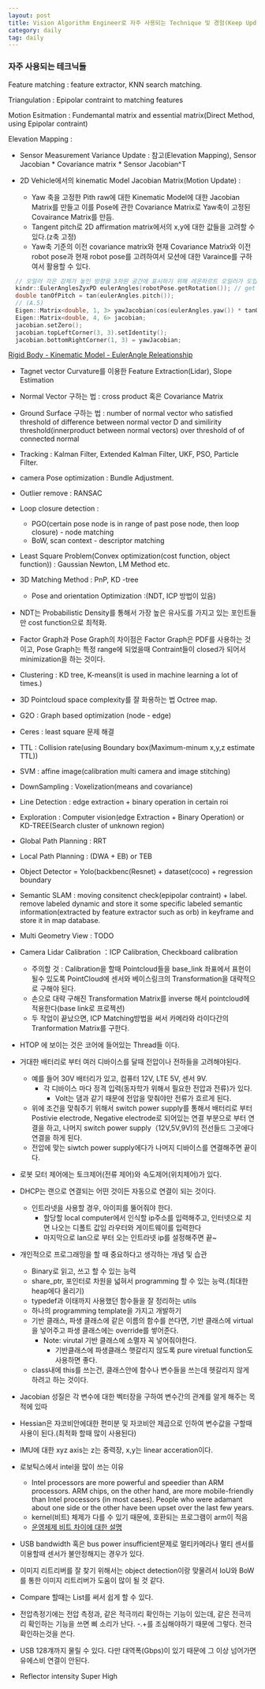 ```yaml
---
layout: post
title: Vision Algorithm Engineer로 자주 사용되는 Technique 및 경험(Keep Update)
category: daily
tag: daily
---
```


### 자주 사용되는 테크닉들

Feature matching : feature extractor, KNN search matching.

Triangulation : Epipolar contraint to matching features

Motion Esitmation : Fundemantal matrix and essential matrix(Direct Method, using Epipolar contraint)


Elevation Mapping :
- Sensor Measurement Variance Update : 참고(Elevation Mapping), Sensor Jacobian * Covariance matrix * Sensor Jacobian^T

- 2D Vehicle에서의 kinematic Model Jacobian Matrix(Motion Update) :
  - Yaw 축을 고정한 Pith raw에 대한 Kinematic Model에 대한 Jacobian Matrix를 만들고 이를 Pose에 관한 Covariance Matrix로 Yaw축이 고정된 Covairance Matrix를 만듬.
  - Tangent pitch로 2D affirmation matrix에서의 x,y에 대한 값들을 고려할 수 있다.(z축 고정)
  - Yaw축 기준의 이전 covariance matrix와 현재 Covariance Matrix와 이전 robot pose과 현재 robot pose를 고려하여서 모션에 대한 Varaince를 구하여서 활용할 수 있다.

```c++
  // 오일러 각은 강체가 놓인 방향을 3차원 공간에 표시하기 위해 레온하르트 오일러가 도입한 세 개의 각도이다. 즉, 3차원 회전군 SO의 한 좌표계다. 3차원 공간에 놓인 강체의 방향은 오일러 각도를 사용하여 세 번의 회전을 통해 얻을 수 있다.
  kindr::EulerAnglesZyxPD eulerAngles(robotPose.getRotation()); // get eulerangle(오일러각)
  double tanOfPitch = tan(eulerAngles.pitch());
  // (A.5)
  Eigen::Matrix<double, 1, 3> yawJacobian(cos(eulerAngles.yaw()) * tanOfPitch, sin(eulerAngles.yaw()) * tanOfPitch, 1.0);
  Eigen::Matrix<double, 4, 6> jacobian;
  jacobian.setZero();
  jacobian.topLeftCorner(3, 3).setIdentity();
  jacobian.bottomRightCorner(1, 3) = yawJacobian;
```

[Rigid Body - Kinematic Model - EulerAngle Releationship](https://ece.montana.edu/seniordesign/archive/SP14/UnderwaterNavigation/Euler%20Angles.html)


- Tagnet vector Curvature를 이용한 Feature Extraction(Lidar), Slope Estimation

- Normal Vector 구하는 법 : cross product 혹은 Covariance Matrix

- Ground Surface 구하는 법 :  number of normal vector who satisfied threshold of difference between normal vector D and similirity threshold(innerproduct between normal vectors) over threshold of of connected normal

- Tracking : Kalman Filter, Extended Kalman Filter, UKF, PSO, Particle Filter.

- camera Pose optimization : Bundle Adjustment.

- Outlier remove : RANSAC

- Loop closure detection :
  - PGO(certain pose node is in range of past pose node, then loop closure) - node matching
  - BoW, scan context - descriptor matching

- Least Square Problem(Convex optimization(cost function, object function)) : Gaussian Newton, LM Method etc.

- 3D Matching Method : PnP, KD -tree
  - Pose and orientation Optimization :(NDT, ICP 방법이 있음)

- NDT는 Probabilistic Density를 통해서 가장 높은 유사도를 가지고 있는 포인트들만 cost function으로 최적화.

- Factor Graph과 Pose Graph의 차이점은 Factor Graph은 PDF를 사용하는 것이고, Pose Graph는 특정 range에 되었을때 Contraint들이 closed가 되어서 minimization을 하는 것이다.

- Clustering : KD tree, K-means(it is used in machine learning a lot of times.)

- 3D Pointcloud space complexity를 잘 화용하는 법 Octree map.

- G2O : Graph based optimization (node - edge)
- Ceres : least square 문제 해결

- TTL : Collision rate(using Boundary box(Maximum-minum x,y,z estimate TTL))

- SVM : affine image(calibration multi camera and image stitching)

- DownSampling : Voxelization(means and covariance)

- Line Detection : edge extraction + binary operation in certain roi

- Exploration : Computer vision(edge Extraction + Binary Operation) or KD-TREE(Search cluster of unknown region)

- Global Path Planning : RRT

- Local Path Planning : (DWA + EB) or TEB

- Object Detector = Yolo(backbenc(Resnet) + dataset(coco) + regression boundary

- Semantic SLAM : moving consitenct check(epipolar contraint) + label. remove labeled dynamic and store it some specific labeled semantic information(extracted by feature extractor such as orb) in keyframe and store it in map database.

- Multi Geometry View : TODO

- Camera Lidar Calibration ：ICP Calibration, Checkboard calibration
  - 주의할 것 : Calibration을 할때 Pointcloud들을 base_link 좌표에서 표현이 될수 있도록 PointCloud에 센서와 베이스링크의 Transformation을 대략적으로 구해야 된다.
  - 손으로 대략 구해진 Transformation Matrix를 inverse 해서 pointcloud에 적용한다(base link로 프로젝션)
  - 두 작업이 끝났으면, ICP Matching방법을 써서 카메라와 라이다간의 Tranformation Matrix를 구한다.

- HTOP 에 보이는 것은 코어에 들어있는 Thread들 이다.

- 거대한 배터리로 부터 여러 디바이스를 달때 전압이나 전하들을 고려해야된다.
  - 예를 들어 30V 배터리가 있고, 컴퓨터 12V, LTE 5V, 센서 9V.
    - 각 디바이스 마다 정격 입력(동자학가 위해서 필요한 전압과 전류)가 있다.
      - Volt는 댐과 같기 때문에 전압을 맞춰야만 전류가 흐르게 된다.
  - 위에 조건을 맞춰주기 위해서 switch power supply를 통해서 배터리로 부터 Postivie electrode, Negative electrode로 되어있는 연결 부분으로 부터 연결을 하고, 나머지 switch power supply（12V,5V,9V)의 전선들드 그곳에다 연결을 하게 된다.
  - 전압에 맞는 siwtch power supply에다가 나머지 디바이스를 연결해주면 끝이다.

- 로봇 모터 제어에는 토크제어(전류 제어)와 속도제어(위치제어)가 있다.
- DHCP는 랜으로 연결되는 어떤 것이든 자동으로 연결이 되는 것이다.
  - 인트라넷을 사용할 경우, 아이피를 뚤어줘야 한다.
    - 할당할 local computer에서 인식할 ip주소를 입력해주고, 인터넷으로 치면 나오는 디폴트 값임 라우터와 게이트웨이를 입력한다
    - 마지막으로 lan으로 부터 오는 인트라넷 ip를 설정해주면 끝~

- 개인적으로 프로그래밍을 할 때 중요하다고 생각하는 개념 및 습관
  - Binary로 읽고, 쓰고 할 수 있는 능력
  - share_ptr, 포인터로 차원을 넓혀서 programming 할 수 있는 능력.(최대한 heap에다 올리기)
  - typedef과 이태까지 사용했던 함수들을 잘 정리하는 utils
  - 하나의 programming template을 가지고 개발하기
  - 기반 클래스, 파생 클래스에 같은 이름의 함수를 쓴다면, 기반 클래스에 virtual을 넣어주고 파생 클래스에는 override를 쎃어준다.
    - Note: virutal 기반 클래스에 소멸자 꼭 넣어줘야한다.
      - 기반클래스에 파생클래스 햇갈리지 않도록 pure viretual function도 사용하면 좋다.
  - class내에 this를 쓰는건, 클래스안에 함수나 변수들을 쓰는데 헷갈리지 않게 하려고 하는 것이다.

- Jacobian 성질은 각 변수에 대한 벡터장을 구하여 변수간의 관계를 알게 해주는 목적에 있따
- Hessian은 자코비안에대한 편미분 및 자코비안 제곱으로 인하여 변수값을 구할때 사용이 된다.(최적화 할때 많이 사용된다)
- IMU에 대한 xyz axis는 z는 중력장, x,y는 linear acceration이다.
- 로보틱스에서 intel을 많이 쓰는 이유
  - Intel processors are more powerful and speedier than ARM processors. ARM chips, on the other hand, are more mobile-friendly than Intel processors (in most cases). People who were adamant about one side or the other have been upset over the last few years.
  - kernel(비트) 체제가 다를 수 있기 때문에, 호환되는 프로그램이 arm이 적음
  - [운영체제 비트 차이에 대한 설명](https://www.studytonight.com/post/x86-vs-x64-what-is-the-difference-between-x86-and-x64-architecture)

- USB bandwidth 혹은 bus power insufficient문제로 멀티카메라나 멀티 센서를 이용할때 센서가 불안정해지는 경우가 있다.
- 이미지 리트리버를 잘 찾기 위해서는 object detection이랑 맞물려서 IoU와 BoW를 통한 이미지 리트리버가 도움이 많이 될 것 같다.
- Compare 할때는 List를 써서 쉽게 할 수 있다.
- 전압측정기에는 전압 측정과, 같은 적극끼리 확인하는 기능이 있는데, 같은 전극끼리 확인하는 기능을 쓰면 삐 소리가 난다. -.+를 조심해야하기 때문에 그렇다. 전극확인하는것을 쓴다.
- USB 128걔까지 물릴 수 있다. 다만 대역폭(Gbps)이 있기 때문에 그 이상 넘어가면 유에스비 연결이 안된다.
- Reflector intensity Super High
